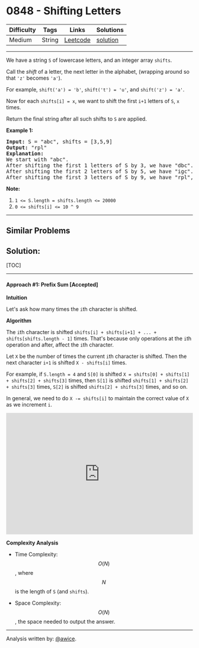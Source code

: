 # 0848 - Shifting Letters

Difficulty  | Tags | Links | Solutions
----------- | ---- | ----- | -----
Medium | String | [Leetcode](https://leetcode.com/problems/shifting-letters) | [solution](https://leetcode.com/problems/shifting-letters/solution/)


-----------

<p>We have a string <code>S</code> of lowercase letters, and an integer array <code>shifts</code>.</p>

<p>Call the <em>shift</em> of a letter, the next letter in the alphabet, (wrapping around so that <code>&#39;z&#39;</code> becomes <code>&#39;a&#39;</code>).&nbsp;</p>

<p>For example, <code>shift(&#39;a&#39;) = &#39;b&#39;</code>, <code>shift(&#39;t&#39;) = &#39;u&#39;</code>, and <code>shift(&#39;z&#39;) = &#39;a&#39;</code>.</p>

<p>Now for each <code>shifts[i] = x</code>, we want to shift the first <code>i+1</code>&nbsp;letters of <code>S</code>, <code>x</code> times.</p>

<p>Return the final string&nbsp;after all such shifts to <code>S</code> are applied.</p>

<p><strong>Example 1:</strong></p>

<pre>
<strong>Input: </strong>S = &quot;abc&quot;, shifts = [3,5,9]
<strong>Output: </strong>&quot;rpl&quot;
<strong>Explanation: </strong>
We start with &quot;abc&quot;.
After shifting the first 1 letters of S by 3, we have &quot;dbc&quot;.
After shifting the first 2 letters of S by 5, we have &quot;igc&quot;.
After shifting the first 3 letters of S by 9, we have &quot;rpl&quot;, the answer.
</pre>

<p><strong>Note:</strong></p>

<ol>
	<li><code>1 &lt;= S.length = shifts.length &lt;= 20000</code></li>
	<li><code>0 &lt;= shifts[i] &lt;= 10 ^ 9</code></li>
</ol>


-----------


## Similar Problems




## Solution:

[TOC]

---
#### Approach #1: Prefix Sum [Accepted]

**Intuition**

Let's ask how many times the `i`th character is shifted.

**Algorithm**

The `i`th character is shifted `shifts[i] + shifts[i+1] + ... + shifts[shifts.length - 1]` times.  That's because only operations at the `i`th operation and after, affect the `i`th character.

Let `X` be the number of times the current `i`th character is shifted.  Then the next character `i+1` is shifted `X - shifts[i]` times.

For example, if `S.length = 4` and `S[0]` is shifted `X = shifts[0] + shifts[1] + shifts[2] + shifts[3]` times, then `S[1]` is shifted `shifts[1] + shifts[2] + shifts[3]` times, `S[2]` is shifted `shifts[2] + shifts[3]` times, and so on.

In general, we need to do `X -= shifts[i]` to maintain the correct value of `X` as we increment `i`.

<iframe src="https://leetcode.com/playground/eh9zG8Q2/shared" frameBorder="0" width="100%" height="327" name="eh9zG8Q2"></iframe>

**Complexity Analysis**

* Time Complexity:  $$O(N)$$, where $$N$$ is the length of `S` (and `shifts`).

* Space Complexity:  $$O(N)$$, the space needed to output the answer.

---

Analysis written by: [@awice](https://leetcode.com/awice).

